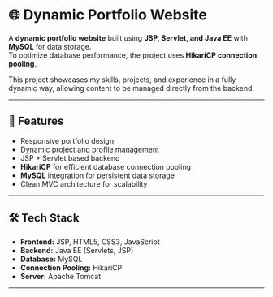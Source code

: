 # 🌐 Dynamic Portfolio Website  

A **dynamic portfolio website** built using **JSP, Servlet, and Java EE** with **MySQL** for data storage.  
To optimize database performance, the project uses **HikariCP connection pooling**.  

This project showcases my skills, projects, and experience in a fully dynamic way, allowing content to be managed directly from the backend.

---

## 🚀 Features
- Responsive portfolio design  
- Dynamic project and profile management  
- JSP + Servlet based backend  
- **HikariCP** for efficient database connection pooling  
- **MySQL** integration for persistent data storage  
- Clean MVC architecture for scalability  

---

## 🛠️ Tech Stack
- **Frontend:** JSP, HTML5, CSS3, JavaScript  
- **Backend:** Java EE (Servlets, JSP)  
- **Database:** MySQL  
- **Connection Pooling:** HikariCP  
- **Server:** Apache Tomcat  

---